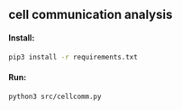 ## cell communication analysis

#### Install:
```bash
pip3 install -r requirements.txt
```

#### Run:
```bash
python3 src/cellcomm.py
```
